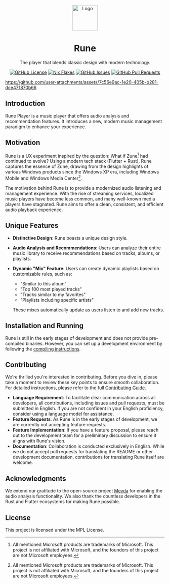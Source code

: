 <br />
<div align="center">
  <a href="https://github.com/losses/rune">
    <img src="https://github.com/Losses/rune/blob/master/assets/icons/breeze/apps/512/rune.png?raw=true" alt="Logo" width="80" height="80">
  </a>

  <h1 align="center">Rune</h1>

  <p align="center">
    The player that blends classic design with modern technology.
  </p>
  <p>
    <a href="https://github.com/Losses/rune/blob/master/LICENSE"><img alt="GitHub License" src="https://img.shields.io/github/license/losses/rune" /></a>
    <a href="https://github.com/Losses/rune/blob/master/flake.nix"><img alt="Nix Flakes" src="https://img.shields.io/badge/nix-flake-blue?logo=nixos" /></a>
    <a href="https://github.com/Losses/rune/issues"><img alt="GitHub Issues" src="https://img.shields.io/github/issues/losses/rune" /></a>
    <a href="https://github.com/Losses/rune/pulls"><img alt="GitHub Pull Requests" src="https://img.shields.io/github/issues-pr/losses/rune" /></a>
  </p>
</div>

https://github.com/user-attachments/assets/7c56e9ac-1e20-405b-b281-dce471870b66

## Introduction

Rune Player is a music player that offers audio analysis and recommendation features. It introduces a new, modern music management paradigm to enhance your experience.

## Motivation

Rune is a UX experiment inspired by the question: What if Zune[^1] had continued to evolve? Using a modern tech stack (Flutter + Rust), Rune captures the essence of Zune, drawing from the design highlights of various Windows products since the Windows XP era, including Windows Mobile and Windows Media Center[^1].

The motivation behind Rune is to provide a modernized audio listening and management experience. With the rise of streaming services, localized music players have become less common, and many well-known media players have stagnated. Rune aims to offer a clean, consistent, and efficient audio playback experience.

## Unique Features

- **Distinctive Design**: Rune boasts a unique design style.
- **Audio Analysis and Recommendations**: Users can analyze their entire music library to receive recommendations based on tracks, albums, or playlists.
- **Dynamic "Mix" Feature**: Users can create dynamic playlists based on customizable rules, such as:

  - "Similar to this album"
  - "Top 100 most played tracks"
  - "Tracks similar to my favorites"
  - "Playlists including specific artists"

  These mixes automatically update as users listen to and add new tracks.

## Installation and Running

Rune is still in the early stages of development and does not provide pre-compiled binaries. However, you can set up a development environment by following the [compiling instructions](documents/compiling.md).

## Contributing

We're thrilled you're interested in contributing. Before you dive in, please take a moment to review these key points to ensure smooth collaboration. For detailed instructions, please refer to the full [Contributing Guide](CONTRIBUTING.md).

- **Language Requirement**: To facilitate clear communication across all developers, all contributions, including issues and pull requests, must be submitted in English. If you are not confident in your English proficiency, consider using a language model for assistance.
- **Feature Requests**: As Rune is in the early stages of development, we are currently not accepting feature requests.
- **Feature Implementation**: If you have a feature proposal, please reach out to the development team for a preliminary discussion to ensure it aligns with Rune's vision.
- **Documentation**: Collaboration is conducted exclusively in English. While we do not accept pull requests for translating the README or other development documentation, contributions for translating Rune itself are welcome.

## Acknowledgments

We extend our gratitude to the open-source project [Meyda](https://github.com/meyda/meyda) for enabling the audio analysis functionality. We also thank the countless developers in the Rust and Flutter ecosystems for making Rune possible.

## License

This project is licensed under the MPL License.

[^1]: All mentioned Microsoft products are trademarks of Microsoft. This project is not affiliated with Microsoft, and the founders of this project are not Microsoft employees.
